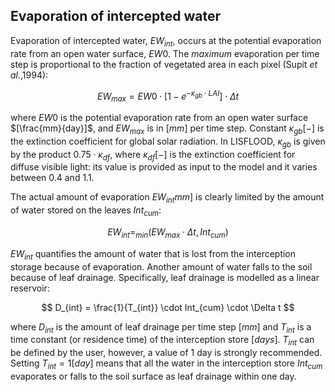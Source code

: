 ## Evaporation of intercepted water

Evaporation of intercepted water, $EW_{int}$, occurs at the potential evaporation rate from an open water surface, $EW0$. The *maximum* evaporation per time step is proportional to the fraction of vegetated
area in each pixel (Supit *et al.*,1994):

$$
EW_{max } = EW0 \cdot [1 - e^{- \kappa_{gb} \cdot LAI}] \cdot \Delta t
$$

where $EW0$ is the potential evaporation rate from an open water surface $[\frac{mm}{day}]$, and $EW_{max}$ is in $[mm]$ per time step. Constant $\kappa_{gb} [-]$ is the extinction coefficient for global solar radiation. In LISFLOOD, $\kappa_{gb}$ is given by the product $0.75 \cdot \kappa_{df}$, where $\kappa_{df} [-]$ is the extinction coefficient for diffuse visible light: its value is provided as input to the model and it varies between 0.4 and 1.1.

The actual amount of evaporation $EW_{int} mm]$ is clearly limited by the amount of water stored on the leaves $Int_{cum}$:

$$
EW_{int} = _{min}({EW_{max } \cdot \Delta t},{Int_{cum}})
$$

$EW_{int}$ quantifies the amount of water that is lost from the interception storage because of evaporation. Another amount of water falls to the soil because of leaf drainage. Specifically, leaf drainage is modelled as a linear reservoir:

$$
D_{int} = \frac{1}{T_{int}} \cdot Int_{cum} \cdot \Delta t
$$

where $D_{int}$ is the amount of leaf drainage per time step $[mm]$ and $T_{int}$ is a time constant (or residence time) of the interception store $[days]$.  $T_{int}$ can be defined by the user, however, a value of 1 day is strongly recommended. Setting $T_{int}=1 [day]$ means that all the water in the interception store $Int_{cum}$ evaporates or falls to the soil surface as leaf drainage within one day.
